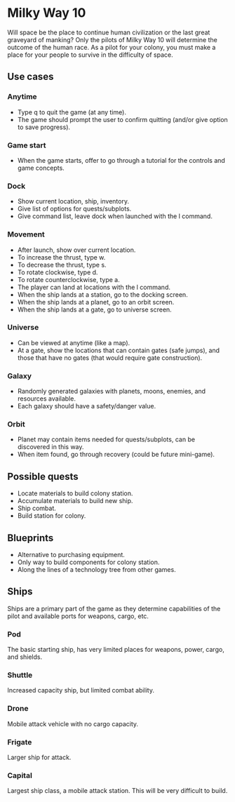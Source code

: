 Milky Way 10
============

Will space be the place to continue human civilization or the last great graveyard of manking?  Only the pilots of Milky Way 10 will determine the outcome of the human race.  As a pilot for your colony, you must make a place for your people to survive in the difficulty of space.

Use cases
---------

### Anytime

* Type q to quit the game (at any time).
* The game should prompt the user to confirm quitting (and/or give option to save progress).

### Game start

* When the game starts, offer to go through a tutorial for the controls and game concepts.

### Dock

* Show current location, ship, inventory.
* Give list of options for quests/subplots.
* Give command list, leave dock when launched with the l command.

### Movement

* After launch, show over current location.
* To increase the thrust, type w.
* To decrease the thrust, type s.
* To rotate clockwise, type d.
* To rotate counterclockwise, type a.
* The player can land at locations with the l command.
* When the ship lands at a station, go to the docking screen.
* When the ship lands at a planet, go to an orbit screen.
* When the ship lands at a gate, go to universe screen.

### Universe

* Can be viewed at anytime (like a map).
* At a gate, show the locations that can contain gates (safe jumps), and those that have no gates (that would require gate construction).

### Galaxy

* Randomly generated galaxies with planets, moons, enemies, and resources available.
* Each galaxy should have a safety/danger value.

### Orbit

* Planet may contain items needed for quests/subplots, can be discovered in this way.
* When item found, go through recovery (could be future mini-game).

Possible quests
---------------

* Locate materials to build colony station.
* Accumulate materials to build new ship.
* Ship combat.
* Build station for colony.

Blueprints
----------

* Alternative to purchasing equipment.
* Only way to build components for colony station.
* Along the lines of a technology tree from other games.

Ships
-----

Ships are a primary part of the game as they determine capabilities of the pilot and available ports for weapons, cargo, etc.

### Pod

The basic starting ship, has very limited places for weapons, power, cargo, and shields.

### Shuttle

Increased capacity ship, but limited combat ability.

### Drone

Mobile attack vehicle with no cargo capacity.

### Frigate

Larger ship for attack.

### Capital

Largest ship class, a mobile attack station.  This will be very difficult to build.
